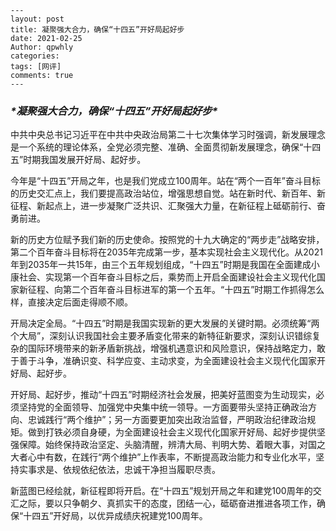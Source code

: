 ```
---
layout: post
title: 凝聚强大合力，确保“十四五”开好局起好步
date: 2021-02-25
Author: qpwhly
categories: 
tags: [网评]
comments: true
--- 
```

### *****\*凝聚强大合力，确保“十四五”开好局起好步\******



中共中央总书记习近平在中共中央政治局第二十七次集体学习时强调，新发展理念是一个系统的理论体系，全党必须完整、准确、全面贯彻新发展理念，确保“十四五”时期我国发展开好局、起好步。

今年是“十四五”开局之年，也是我们党成立100周年。站在“两个一百年”奋斗目标的历史交汇点上，我们要提高政治站位，增强思想自觉。站在新时代、新百年、新征程、新起点上，进一步凝聚广泛共识、汇聚强大力量，在新征程上砥砺前行、奋勇前进。

新的历史方位赋予我们新的历史使命。按照党的十九大确定的“两步走”战略安排，第二个百年奋斗目标将在2035年完成第一步，基本实现社会主义现代化。从2021年到2035年一共15年，由三个五年规划组成，“十四五”时期是我国在全面建成小康社会、实现第一个百年奋斗目标之后，乘势而上开启全面建设社会主义现代化国家新征程、向第二个百年奋斗目标进军的第一个五年。“十四五”时期工作抓得怎么样，直接决定后面走得顺不顺。

开局决定全局。“十四五”时期是我国实现新的更大发展的关键时期。必须统筹“两个大局”，深刻认识我国社会主要矛盾变化带来的新特征新要求，深刻认识错综复杂的国际环境带来的新矛盾新挑战，增强机遇意识和风险意识，保持战略定力，敢于善于斗争，准确识变、科学应变、主动求变，为全面建设社会主义现代化国家开好局、起好步。

开好局、起好步，推动“十四五”时期经济社会发展，把美好蓝图变为生动现实，必须坚持党的全面领导、加强党中央集中统一领导。一方面要带头坚持正确政治方向、忠诚践行“两个维护”；另一方面要更加突出政治监督，严明政治纪律政治规矩。做到打铁必须自身硬，为全面建设社会主义现代化国家开好局、起好步提供坚强保障。始终保持政治坚定、头脑清醒，辨清大局、判明大势、着眼大事，对国之大者心中有数，在践行“两个维护”上作表率，不断提高政治能力和专业化水平，坚持实事求是、依规依纪依法，忠诚干净担当履职尽责。

新蓝图已经绘就，新征程即将开启。在“十四五”规划开局之年和建党100周年的交汇之际，要以只争朝夕、真抓实干的态度，团结一心，砥砺奋进推进各项工作，确保“十四五”开好局，以优异成绩庆祝建党100周年。